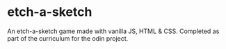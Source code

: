 # etch-a-sketch
An etch-a-sketch game made with vanilla JS, HTML &amp; CSS.
Completed as part of the curriculum for the odin project.
